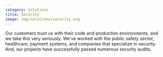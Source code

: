 ```yaml
---
category: solutions
title: Security
image: img/solutions/security.svg
---
```

Our customers trust us with their code and production environments, and we take
this very seriously. We've worked with the public safety sector, healthcare, 
payment systems, and companies that specialize in security. And, our projects 
have successfully passed numerous security audits.
